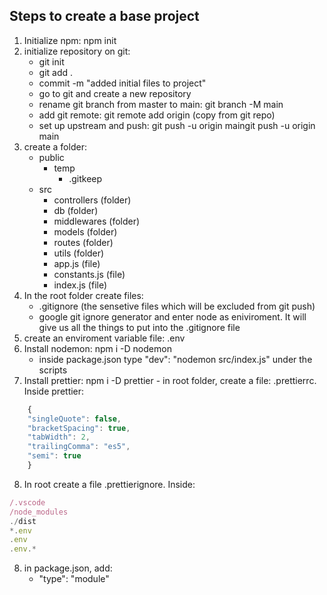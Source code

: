## Steps to create a base project

1.  Initialize npm: npm init
2.  initialize repository on git:
    - git init
    - git add .
    - commit -m "added initial files to project"
    - go to git and create a new repository
    - rename git branch from master to main: git branch -M main
    - add git remote: git remote add origin (copy from git repo)
    - set up upstream and push: git push -u origin maingit push -u origin main
3.  create a folder:
    - public
      - temp
        - .gitkeep
    - src
      - controllers (folder)
      - db (folder)
      - middlewares (folder)
      - models (folder)
      - routes (folder)
      - utils (folder)
      - app.js (file)
      - constants.js (file)
      - index.js (file)
4.  In the root folder create files:
    - .gitignore (the sensetive files which will be excluded from git push)
    - google git ignore generator and enter node as eniviroment. It will give us all the things to put into the .gitignore file
5.  create an enviroment variable file: .env
6.  Install nodemon: npm i -D nodemon
    - inside package.json type "dev": "nodemon src/index.js" under the scripts
7.  Install prettier: npm i -D prettier - in root folder, create a file: .prettierrc. Inside prettier:

```javascript
    {
    "singleQuote": false,
    "bracketSpacing": true,
    "tabWidth": 2,
    "trailingComma": "es5",
    "semi": true
    }
```

8. In root create a file .prettierignore. Inside:

```javascript
/.vscode
/node_modules
./dist
*.env
.env
.env.*
```

8.  in package.json, add:
    - "type": "module"
